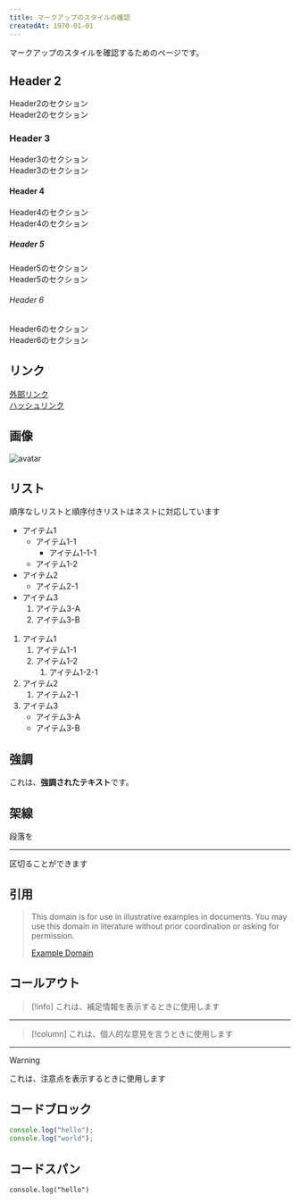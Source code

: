 ```yaml
---
title: マークアップのスタイルの確認
createdAt: 1970-01-01
---
```



マークアップのスタイルを確認するためのページです。

## Header 2

Header2のセクション  
Header2のセクション

### Header 3

Header3のセクション  
Header3のセクション

#### Header 4

Header4のセクション  
Header4のセクション

##### Header 5

Header5のセクション  
Header5のセクション

###### Header 6

Header6のセクション  
Header6のセクション

## リンク

[外部リンク](https://example.com)  
[ハッシュリンク](#コードブロック)

## 画像

![avatar](/avatar.png)

## リスト

順序なしリストと順序付きリストはネストに対応しています

- アイテム1
    - アイテム1-1
        - アイテム1-1-1
    - アイテム1-2
- アイテム2
    - アイテム2-1
- アイテム3
    1. アイテム3-A
    1. アイテム3-B

1. アイテム1
    1. アイテム1-1
    1. アイテム1-2
        1. アイテム1-2-1
1. アイテム2
    1. アイテム2-1
1. アイテム3
    - アイテム3-A
    - アイテム3-B

## 強調

これは、**強調されたテキスト**です。

## 架線

段落を

---

区切ることができます

## 引用

> This domain is for use in illustrative examples in documents. You may use this
>domain in literature without prior coordination or asking for permission.  
>
>[Example Domain](https://example.com/)

## コールアウト

> [!info]
> これは、補足情報を表示するときに使用します  

---

> [!column]
> これは、個人的な意見を言うときに使用します

---

> [!warning]
> これは、注意点を表示するときに使用します

## コードブロック

```ts
console.log("hello");
console.log("world");
```

## コードスパン

`console.log("hello")`
